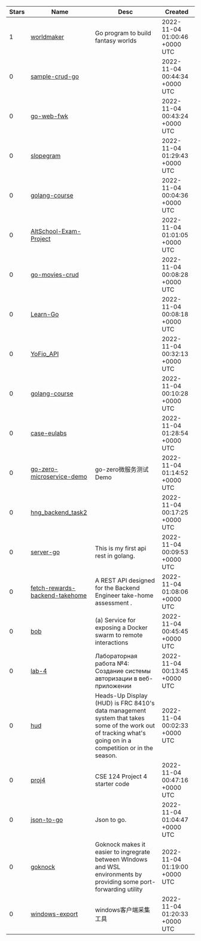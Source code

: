 | Stars | Name | Desc | Created | 
| ----- | ------- | ------------- | ------------- |
| 1 | [worldmaker](https://github.com/M0nkeyL1ce/worldmaker) | Go program to build fantasy worlds | 2022-11-04 01:00:46 +0000 UTC |
| 0 | [sample-crud-go](https://github.com/kameikay/sample-crud-go) |  | 2022-11-04 00:44:34 +0000 UTC |
| 0 | [go-web-fwk](https://github.com/lowryxiao/go-web-fwk) |  | 2022-11-04 00:43:24 +0000 UTC |
| 0 | [slopegram](https://github.com/YuminosukeSato/slopegram) |  | 2022-11-04 01:29:43 +0000 UTC |
| 0 | [golang-course](https://github.com/liverday/golang-course) |  | 2022-11-04 00:04:36 +0000 UTC |
| 0 | [AltSchool-Exam-Project](https://github.com/ghostdev-labs/AltSchool-Exam-Project) |  | 2022-11-04 01:01:05 +0000 UTC |
| 0 | [go-movies-crud](https://github.com/cecitorres/go-movies-crud) |  | 2022-11-04 00:08:28 +0000 UTC |
| 0 | [Learn-Go](https://github.com/mehmetsalihyaldiz/Learn-Go) |  | 2022-11-04 00:08:18 +0000 UTC |
| 0 | [YoFio_API](https://github.com/AlejandroAldana99/YoFio_API) |  | 2022-11-04 00:32:13 +0000 UTC |
| 0 | [golang-course](https://github.com/RyanV-Souza/golang-course) |  | 2022-11-04 00:10:28 +0000 UTC |
| 0 | [case-eulabs](https://github.com/GustavoFz/case-eulabs) |  | 2022-11-04 01:28:54 +0000 UTC |
| 0 | [go-zero-microservice-demo](https://github.com/xuzhitudev/go-zero-microservice-demo) | go-zero微服务测试Demo | 2022-11-04 01:14:52 +0000 UTC |
| 0 | [hng_backend_task2](https://github.com/mayowa1305/hng_backend_task2) |  | 2022-11-04 00:17:25 +0000 UTC |
| 0 | [server-go](https://github.com/JesusGutierez/server-go) | This is my first api rest in golang. | 2022-11-04 00:09:53 +0000 UTC |
| 0 | [fetch-rewards-backend-takehome](https://github.com/latchukarthick98/fetch-rewards-backend-takehome) | A REST API designed for the Backend Engineer take-home assessment . | 2022-11-04 01:08:06 +0000 UTC |
| 0 | [bob](https://github.com/LockTech/bob) | (a) Service for exposing a Docker swarm to remote interactions | 2022-11-04 00:45:45 +0000 UTC |
| 0 | [lab-4](https://github.com/MTUCI-VvIT-labs/lab-4) | Лабораторная работа №4: Создание системы авторизации в веб-приложении | 2022-11-04 00:13:45 +0000 UTC |
| 0 | [hud](https://github.com/OysterRiverOverdrive/hud) | Heads-Up Display (HUD) is FRC 8410's data management system that takes some of the work out of tracking what's going on in a competition or in the season. | 2022-11-04 00:02:33 +0000 UTC |
| 0 | [proj4](https://github.com/ucsd-cse124-fa22/proj4) | CSE 124 Project 4 starter code | 2022-11-04 00:47:16 +0000 UTC |
| 0 | [json-to-go](https://github.com/miguel-ll/json-to-go) | Json to go. | 2022-11-04 01:04:47 +0000 UTC |
| 0 | [goknock](https://github.com/eakeur/goknock) | Goknock makes it easier to ingregrate between WIndows and WSL environments by providing some port-forwarding utility | 2022-11-04 01:19:00 +0000 UTC |
| 0 | [windows-export](https://github.com/cs-yts/windows-export) | windows客户端采集工具 | 2022-11-04 01:20:33 +0000 UTC |

